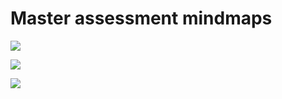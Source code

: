 # Master assessment mindmaps

![](<../.gitbook/assets/image (24).png>)

![](https://blog.it-securityguard.com/pbbt.png)

![](../.gitbook/assets/Methodology[1].png)

